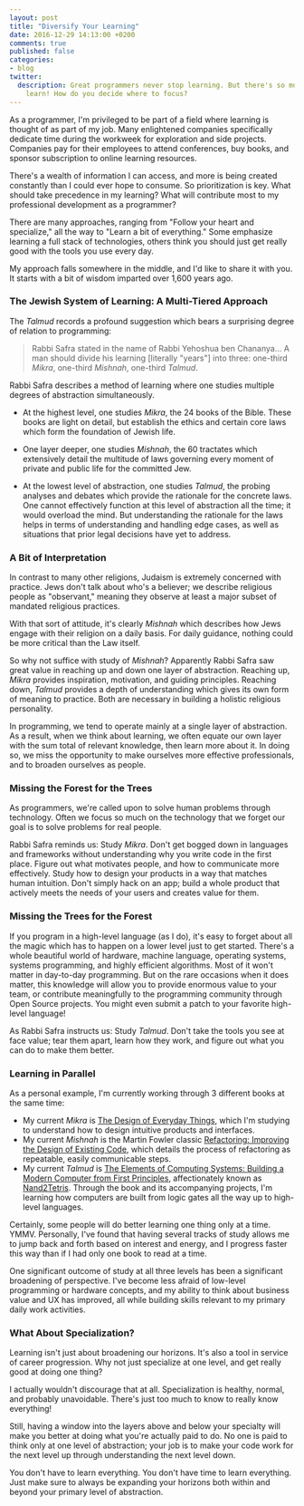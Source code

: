 ```yaml
---
layout: post
title: "Diversify Your Learning"
date: 2016-12-29 14:13:00 +0200
comments: true
published: false
categories:
- blog
twitter:
  description: Great programmers never stop learning. But there's so much to
    learn! How do you decide where to focus?
---
```


As a programmer, I'm privileged to be part of a field where learning is thought
of as part of my job.  Many enlightened companies specifically dedicate time
during the workweek for exploration and side projects.  Companies pay for their
employees to attend conferences, buy books, and sponsor subscription to online
learning resources.

There's a wealth of information I can access, and more is being created
constantly than I could ever hope to consume.  So prioritization is key.  What
should take precedence in my learning?  What will contribute most to my
professional development as a programmer?

There are many approaches, ranging from "Follow your heart and specialize," all
the way to "Learn a bit of everything."  Some emphasize learning a full stack of
technologies, others think you should just get really good with the tools you
use every day.

My approach falls somewhere in the middle, and I'd like to share it with you.
It starts with a bit of wisdom imparted over 1,600 years ago.

<!-- more -->

### The Jewish System of Learning: A Multi-Tiered Approach

The _Talmud_ records a profound suggestion which bears a surprising degree of
relation to programming:

> Rabbi Safra stated in the name of Rabbi Yehoshua ben Chananya... A man should
> divide his learning [literally "years"] into three: one-third _Mikra_,
> one-third _Mishnah_, one-third _Talmud_.

Rabbi Safra describes a method of learning where one studies multiple degrees of
abstraction simultaneously.

* At the highest level, one studies _Mikra_, the 24 books of the Bible.  These
books are light on detail, but establish the ethics and certain core laws which
form the foundation of Jewish life.

* One layer deeper, one studies _Mishnah_, the 60 tractates which extensively
detail the multitude of laws governing every moment of private and public life
for the committed Jew.

* At the lowest level of abstraction, one studies _Talmud_, the probing analyses
and debates which provide the rationale for the concrete laws.  One cannot
effectively function at this level of abstraction all the time; it would
overload the mind.  But understanding the rationale for the laws helps in terms
of understanding and handling edge cases, as well as situations that prior
legal decisions have yet to address.

### A Bit of Interpretation

In contrast to many other religions, Judaism is extremely concerned with
practice.  Jews don't talk about who's a believer; we describe religious people
as "observant," meaning they observe at least a major subset of mandated
religious practices.

With that sort of attitude, it's clearly _Mishnah_ which describes how Jews
engage with their religion on a daily basis.  For daily guidance, nothing could
be more critical than the Law itself.

So why not suffice with study of _Mishnah_?  Apparently Rabbi Safra saw great
value in reaching up and down one layer of abstraction.  Reaching up, _Mikra_
provides inspiration, motivation, and guiding principles.  Reaching down,
_Talmud_ provides a depth of understanding which gives its own form of meaning
to practice.  Both are necessary in building a holistic religious personality.

In programming, we tend to operate mainly at a single layer of abstraction.  As
a result, when we think about learning, we often equate our own layer with the
sum total of relevant knowledge, then learn more about it.  In doing so, we miss
the opportunity to make ourselves more effective professionals, and to broaden
ourselves as people.

### Missing the Forest for the Trees

As programmers, we're called upon to solve human problems through technology.
Often we focus so much on the technology that we forget our goal is to solve
problems for real people.

Rabbi Safra reminds us: Study _Mikra_.  Don't get bogged down in languages and
frameworks without understanding why you write code in the first place.  Figure
out what motivates people, and how to communicate more effectively.  Study how
to design your products in a way that matches human intuition.  Don't simply
hack on an app; build a whole product that actively meets the needs of your
users and creates value for them.

### Missing the Trees for the Forest

If you program in a high-level language (as I do), it's easy to forget about all
the magic which has to happen on a lower level just to get started.  There's a
whole beautiful world of hardware, machine language, operating systems, systems
programming, and highly efficient algorithms.  Most of it won't matter in
day-to-day programming.  But on the rare occasions when it does matter, this
knowledge will allow you to provide enormous value to your team, or contribute
meaningfully to the programming community through Open Source projects.  You
might even submit a patch to your favorite high-level language!

As Rabbi Safra instructs us: Study _Talmud_.  Don't take the tools you see at
face value; tear them apart, learn how they work, and figure out what you can do
to make them better.

### Learning in Parallel

As a personal example, I'm currently working through 3 different books at the
same time:

* My current _Mikra_ is [The Design of Everyday Things][Design book], which I'm
studying to understand how to design intuitive products and interfaces.
* My current _Mishnah_ is the Martin Fowler classic
[Refactoring: Improving the Design of Existing Code][Refactoring], which details
the process of refactoring as repeatable, easily communicable steps.
* My current _Talmud_ is [The Elements of Computing Systems: Building a Modern Computer from First Principles][nand2tetris],
affectionately known as [Nand2Tetris](http://www.nand2tetris.org/).  Through the
book and its accompanying projects, I'm learning how computers are built from
logic gates all the way up to high-level languages.

Certainly, some people will do better learning one thing only at a time. YMMV.
Personally, I've found that having several tracks of study allows me to jump
back and forth based on interest and energy, and I progress faster this way than
if I had only one book to read at a time.

One significant outcome of study at all three levels has been a significant
broadening of perspective.  I've become less afraid of low-level programming or
hardware concepts, and my ability to think about business value and UX has
improved, all while building skills relevant to my primary daily work activities.

### What About Specialization?

Learning isn't just about broadening our horizons.  It's also a tool in service
of career progression.  Why not just specialize at one level, and get really
good at doing one thing?

I actually wouldn't discourage that at all.  Specialization is healthy, normal,
and probably unavoidable.  There's just too much to know to really know
everything!

Still, having a window into the layers above and below your specialty will make
you better at doing what you're actually paid to do.  No one is paid to think
only at one level of abstraction; your job is to make your code work for the
next level up through understanding the next level down.

You don't have to learn everything.  You don't have time to learn everything.
Just make sure to always be expanding your horizons both within and beyond your
primary level of abstraction.

[Design book]: https://www.amazon.com/Design-Everyday-Things-Revised-Expanded/dp/0465050654
[Refactoring]: https://www.amazon.com/Refactoring-Improving-Design-Existing-Code/dp/0201485672
[nand2tetris]: https://www.amazon.com/Elements-Computing-Systems-Building-Principles/dp/0262640686/ref=ed_oe_p
